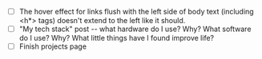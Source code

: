 - [ ] The hover effect for links flush with the left side of body text (including <h*> tags) doesn't extend to the left like it should.
- [ ] "My tech stack" post -- what hardware do I use? Why? What software do I use? Why? What little things have I found improve life?
- [ ] Finish projects page
